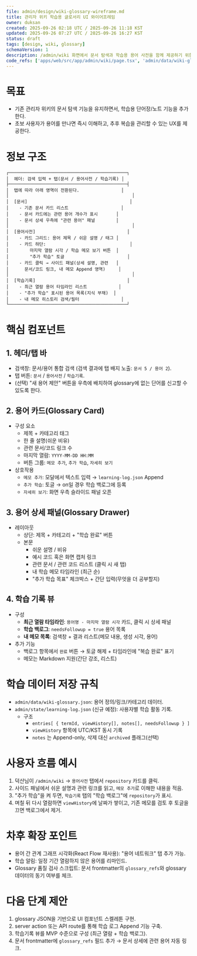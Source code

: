 ```yaml
---
file: admin/design/wiki-glossary-wireframe.md
title: 관리자 위키 학습용 글로서리 UI 와이어프레임
owner: duksan
created: 2025-09-26 02:18 UTC / 2025-09-26 11:18 KST
updated: 2025-09-26 07:27 UTC / 2025-09-26 16:27 KST
status: draft
tags: [design, wiki, glossary]
schemaVersion: 1
description: /admin/wiki 화면에서 문서 탐색과 학습용 용어 사전을 함께 제공하기 위한 UI 개편 초안.
code_refs: ['apps/web/src/app/admin/wiki/page.tsx', 'admin/data/wiki-glossary.json']
---
```


# 목표

- 기존 관리자 위키의 문서 탐색 기능을 유지하면서, 학습용 단어장/노트 기능을 추가한다.
- 초보 사용자가 용어를 만나면 즉시 이해하고, 추후 복습을 관리할 수 있는 UX를 제공한다.

# 정보 구조

```
┌─────────────────────────────────────────────┐
│  헤더: 검색 입력 + 탭(문서 / 용어사전 / 학습기록) │
├─────────────────────────────────────────────┤
│  탭에 따라 아래 영역이 전환된다.                │
│                                               │
│  [문서]                                       │
│    - 기존 문서 카드 리스트                    │
│    - 문서 카드에는 관련 용어 개수가 표시       │
│    - 문서 상세 우측에 "관련 용어" 패널        │
│                                               │
│  [용어사전]                                   │
│    - 카드 그리드: 용어 제목 / 쉬운 설명 / 태그 │
│    - 카드 하단:                                │
│        마지막 열람 시각 / 학습 메모 보기 버튼  │
│        "추가 학습" 토글                        │
│    - 카드 클릭 → 사이드 패널(상세 설명, 관련   │
│      문서/코드 링크, 내 메모 Append 영역)     │
│                                               │
│  [학습기록]                                   │
│    - 최근 열람 용어 타임라인 리스트            │
│    - "추가 학습" 표시된 용어 목록(지식 부채)  │
│    - 내 메모 히스토리 검색/필터                │
└─────────────────────────────────────────────┘
```

# 핵심 컴포넌트

## 1. 헤더/탭 바

- 검색창: 문서/용어 통합 검색 (검색 결과에 탭 배지 노출: `문서 5 / 용어 2`).
- 탭 버튼: `문서` / `용어사전` / `학습기록`.
- (선택) "새 용어 제안" 버튼을 우측에 배치하여 glossary에 없는 단어를 신고할 수 있도록 한다.

## 2. 용어 카드(Glossary Card)

- 구성 요소
  - 제목 + 카테고리 태그
  - 한 줄 설명(쉬운 비유)
  - 관련 문서/코드 링크 수
  - 마지막 열람: `YYYY-MM-DD HH:MM`
  - 버튼 그룹: `메모 추가`, `추가 학습`, `자세히 보기`
- 상호작용
  - `메모 추가`: 모달에서 텍스트 입력 → `learning-log.json` Append
  - `추가 학습`: 토글 → on일 경우 학습 백로그에 등록
  - `자세히 보기`: 화면 우측 슬라이드 패널 오픈

## 3. 용어 상세 패널(Glossary Drawer)

- 레이아웃
  - 상단: 제목 + 카테고리 + "학습 완료" 버튼
  - 본문
    - 쉬운 설명 / 비유
    - 예시 코드 혹은 화면 캡처 링크
    - 관련 문서 / 관련 코드 리스트 (클릭 시 새 탭)
    - 내 학습 메모 타임라인 (최근 순)
    - "추가 학습 목표" 체크박스 + 간단 입력(무엇을 더 공부할지)

## 4. 학습 기록 뷰

- 구성
  - **최근 열람 타임라인**: `용어명 - 마지막 열람 시각` 카드, 클릭 시 상세 패널
  - **학습 백로그**: `needsFollowup = true` 용어 목록
  - **내 메모 목록**: 검색창 + 결과 리스트(메모 내용, 생성 시각, 용어)
- 추가 기능
  - 백로그 항목에서 `완료` 버튼 → 토글 해제 + 타임라인에 "복습 완료" 표기
  - 메모는 Markdown 지원(간단 강조, 리스트)

# 학습 데이터 저장 규칙

- `admin/data/wiki-glossary.json`: 용어 정의/링크/카테고리 데이터.
- `admin/state/learning-log.json` (신규 예정): 사용자별 학습 활동 기록.
  - 구조
    - `entries[ { termId, viewHistory[], notes[], needsFollowup } ]`
    - `viewHistory` 항목에 UTC/KST 동시 기록
    - `notes` 는 Append-only, 삭제 대신 `archived` 플래그(선택)

# 사용자 흐름 예시

1. 덕산님이 `/admin/wiki` → `용어사전` 탭에서 `repository` 카드를 클릭.
2. 사이드 패널에서 쉬운 설명과 관련 링크를 읽고, `메모 추가`로 이해한 내용을 적음.
3. "추가 학습"을 켜 두면, `학습기록` 탭의 "학습 백로그"에 `repository`가 표시.
4. 며칠 뒤 다시 열람하면 `viewHistory`에 날짜가 쌓이고, 기존 메모를 검토 후 토글을 끄면 백로그에서 제거.

# 차후 확장 포인트

- 용어 간 관계 그래프 시각화(React Flow 재사용): "용어 네트워크" 탭 추가 가능.
- 학습 알림: 일정 기간 열람하지 않은 용어를 리마인드.
- Glossary 품질 검사 스크립트: 문서 frontmatter의 `glossary_refs`와 glossary 데이터의 동기 여부를 체크.

# 다음 단계 제안

1. glossary JSON을 기반으로 UI 컴포넌트 스켈레톤 구현.
2. server action 또는 API route를 통해 학습 로그 Append 기능 구축.
3. 학습기록 뷰를 MVP 수준으로 구성 (최근 열람 + 학습 백로그).
4. 문서 frontmatter에 `glossary_refs` 필드 추가 → 문서 상세에 관련 용어 자동 링크.

